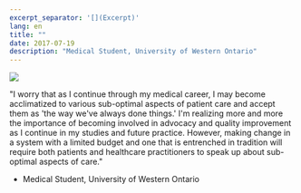 ```yaml
---
excerpt_separator: '[](Excerpt)'
lang: en
title: ""
date: 2017-07-19
description: "Medical Student, University of Western Ontario"
---
```


![](/images/humans-of-medicine/7th-post.jpeg)

"I worry that as I continue through my medical career, I may become acclimatized to various sub-optimal aspects of patient care and accept them as 'the way we've always done things.' I'm realizing more and more the importance of becoming involved in advocacy and quality improvement as I continue in my studies and future practice. However, making change in a system with a limited budget and one that is entrenched in tradition will require both patients and healthcare practitioners to speak up about sub-optimal aspects of care." 

- Medical Student, University of Western Ontario

